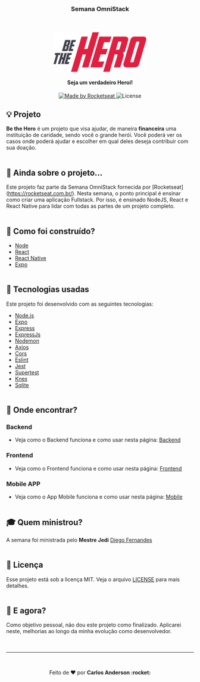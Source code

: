 ### <strong> <p align="center">Semana OmniStack</strong>
<br>
<h4 align="center">
<img src="./mobile/src/assets/logo@3x.png" width="250px" /><br><br>
<b>Seja um verdadeiro Heroi!</b>
</h4>
<p align="center">
  <a href="https://rocketseat.com.br">
    <img alt="Made by Rocketseat" src="https://img.shields.io/badge/made%20by-Rocketseat-purple">
  </a>
  <img alt="License" src="https://img.shields.io/badge/license-MIT-red">
</p>

## :bulb: Projeto
<b>Be the Hero</b> é um projeto que visa ajudar, de maneira <b>financeira</b> uma instituição de caridade, sendo você o grande herói. Você poderá ver os casos onde poderá ajudar e escolher em qual deles deseja contribuir com sua doação.
<br><br>
## :balloon: Ainda sobre o projeto...
Este projeto faz parte da Semana OmniStack fornecida por [Rocketseat] (https://rocketseat.com.br/). Nesta semana, o ponto principal é ensinar como criar uma aplicação Fullstack. Por isso, é ensinado NodeJS, React e React Native para lidar com todas as partes de um projeto completo.
<br><br>

## :muscle: Como foi construído?
- [Node](https://nodejs.org/en/)
- [React](https://reactjs.org/)
- [React Native](https://reactnative.dev/)
- [Expo](https://expo.io/)
<br><br>

## :rocket: Tecnologias usadas
Este projeto foi desenvolvido com as seguintes tecnologias:
- [Node.js](https://nodejs.org/en/)
- [Expo](https://expo.io/)
- [Express](https://expressjs.com/pt-br/)
- [ExpressJs](https://expressjs.com/pt-br/)
- [Nodemon](https://www.npmjs.com/package/nodemon)
- [Axios](https://www.npmjs.com/package/axios)
- [Cors](https://www.npmjs.com/package/cors)
- [Eslint](https://www.npmjs.com/package/eslint)
- [Jest](https://www.npmjs.com/package/jest)
- [Supertest](https://github.com/visionmedia/supertest)
- [Knex](http://knexjs.org/)
- [Sqlite](https://www.sqlite.org/index.html)
<br><br>

## :mag_right: Onde encontrar?

### Backend
- Veja como o Backend funciona e como usar nesta página: [Backend](https://github.com/karlscode/Be-The-Hero/tree/master/backend)

### Frontend
- Veja como o Frontend funciona e como usar nesta página: [Frontend](https://github.com/karlscode/Be-The-Hero/tree/master/frontend)

### Mobile APP
- Veja como o App Mobile funciona e como usar nesta página: [Mobile](https://github.com/karlscode/Be-The-Hero/tree/master/mobile)
<br><br>

## :mortar_board: Quem ministrou?

A semana foi ministrada pelo <b>Mestre Jedi</b> [Diego Fernandes](https://github.com/diego3g)
<br><br>

## :memo: Licença

Esse projeto está sob a licença MIT. Veja o arquivo [LICENSE](LICENSE.md) para mais detalhes.
<br><br>

## 🤔 E agora? 

Como objetivo pessoal, não dou este projeto como finalizado. Aplicarei neste, melhorias ao longo da minha evolução como desenvolvedor.
<br><br><br>

---
<br>
<p align="center">Feito de ❤️ por <strong>Carlos Anderson :rocket: </p>